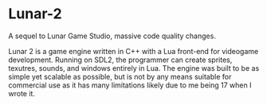 # Lunar-2
A sequel to Lunar Game Studio, massive code quality changes.

Lunar 2 is a game engine written in C++ with a Lua front-end for
videogame development. Running on SDL2, the programmer can create
sprites, texutres, sounds, and windows entirely in Lua. The engine
was built to be as simple yet scalable as possible, but is not
by any means suitable for commercial use as it has many limitations
likely due to me being 17 when I wrote it.
